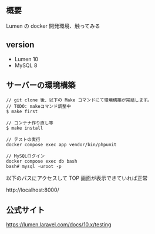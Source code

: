 ## 概要

Lumen の docker 開発環境、触ってみる

## version

- Lumen 10
- MySQL 8

## サーバーの環境構築

```
// git clone 後、以下の Make コマンドにて環境構築が完結します。
// TODO: makeコマンド調整中
$ make first

// コンテナ作り直し等
$ make install

// テストの実行
docker compose exec app vendor/bin/phpunit

// MySQLログイン
docker compose exec db bash
bash# mysql -uroot -p
```

以下のパスにアクセスして TOP 画面が表示できていれば正常

http://localhost:8000/

## 公式サイト

https://lumen.laravel.com/docs/10.x/testing
